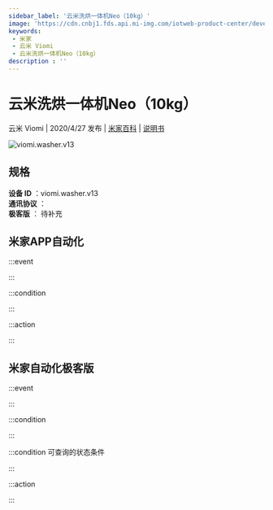 ```yaml
---
sidebar_label: '云米洗烘一体机Neo（10kg）'
image: 'https://cdn.cnbj1.fds.api.mi-img.com/iotweb-product-center/developer_158432807220534QHEUS9.png?GalaxyAccessKeyId=AKVGLQWBOVIRQ3XLEW&Expires=9223372036854775807&Signature=nyDygHm3jNYo3XJ7uxySie12u7s='
keywords: 
 - 米家
 - 云米 Viomi
 - 云米洗烘一体机Neo（10kg）
description : ''
---
```

# 云米洗烘一体机Neo（10kg）

云米 Viomi | 2020/4/27 发布 | [米家百科](https://home.mi.com/webapp/content/baike/product/index.html?model=viomi.washer.v13) | [说明书](https://home.mi.com/views/introduction.html?model=viomi.washer.v13&region=cn)

![viomi.washer.v13](https://cdn.cnbj1.fds.api.mi-img.com/iotweb-product-center/developer_158432807220534QHEUS9.png?GalaxyAccessKeyId=AKVGLQWBOVIRQ3XLEW&Expires=9223372036854775807&Signature=nyDygHm3jNYo3XJ7uxySie12u7s=)

## 规格  
> 
**设备 ID** ：viomi.washer.v13  
**通讯协议** ：  
**极客版**  ： 待补充 


## 米家APP自动化  

:::event  

:::

:::condition  

:::

:::action   

:::

## 米家自动化极客版  

:::event  

:::

:::condition  

:::

:::condition 可查询的状态条件  

:::

:::action  

:::

        
